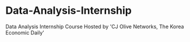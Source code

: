 # Data-Analysis-Internship
Data Analysis Internship Course Hosted by 'CJ Olive Networks, The Korea Economic Daily'
